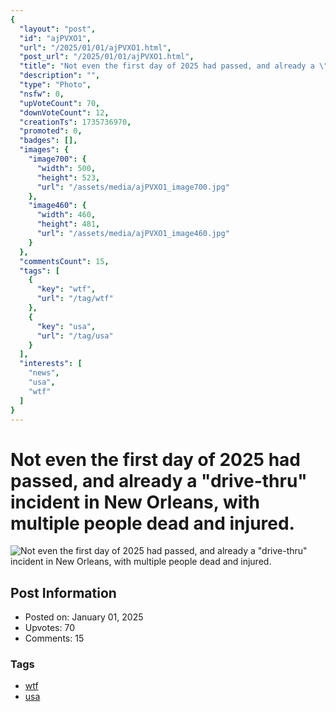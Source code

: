 ```yaml
---
{
  "layout": "post",
  "id": "ajPVXO1",
  "url": "/2025/01/01/ajPVXO1.html",
  "post_url": "/2025/01/01/ajPVXO1.html",
  "title": "Not even the first day of 2025 had passed, and already a \"drive-thru\" incident in New Orleans, with multiple people dead and injured.",
  "description": "",
  "type": "Photo",
  "nsfw": 0,
  "upVoteCount": 70,
  "downVoteCount": 12,
  "creationTs": 1735736970,
  "promoted": 0,
  "badges": [],
  "images": {
    "image700": {
      "width": 500,
      "height": 523,
      "url": "/assets/media/ajPVXO1_image700.jpg"
    },
    "image460": {
      "width": 460,
      "height": 481,
      "url": "/assets/media/ajPVXO1_image460.jpg"
    }
  },
  "commentsCount": 15,
  "tags": [
    {
      "key": "wtf",
      "url": "/tag/wtf"
    },
    {
      "key": "usa",
      "url": "/tag/usa"
    }
  ],
  "interests": [
    "news",
    "usa",
    "wtf"
  ]
}
---
```


# Not even the first day of 2025 had passed, and already a "drive-thru" incident in New Orleans, with multiple people dead and injured.

![Not even the first day of 2025 had passed, and already a "drive-thru" incident in New Orleans, with multiple people dead and injured.](/assets/media/ajPVXO1_image700.jpg)

## Post Information

- Posted on: January 01, 2025
- Upvotes: 70
- Comments: 15

### Tags

- [wtf](/tag/wtf)
- [usa](/tag/usa)
